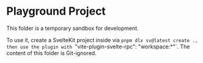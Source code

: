 # Playground Project

This folder is a temporary sandbox for development.

To use it, create a SvelteKit project inside via `pnpm dlx sv@latest create ., then use the plugin with `"vite-plugin-svelte-rpc": "workspace:\*"`. The content of this folder is Git-ignored.
